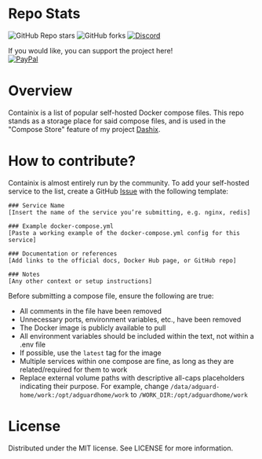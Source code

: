 # Repo Stats
![GitHub Repo stars](https://img.shields.io/github/stars/LukeGus/Containix?style=flat&label=Stars)
![GitHub forks](https://img.shields.io/github/forks/LukeGus/Containix?style=flat&label=Forks)
<a href="https://discord.gg/jVQGdvHDrf"><img alt="Discord" src="https://img.shields.io/discord/1347374268253470720"></a>

If you would like, you can support the project here!\
[![PayPal](https://img.shields.io/badge/PayPal-00457C?style=for-the-badge&logo=paypal&logoColor=white)](https://paypal.me/LukeGustafson803)

# Overview
Containix is a list of popular self-hosted Docker compose files. This repo stands as a storage place for said compose files, and is used in the "Compose Store" feature of my project [Dashix]("https://dashix.dev").

# How to contribute?

Containix is almost entirely run by the community. To add your self-hosted service to the list, create a GitHub [Issue]("https://github.com/LukeGus/Containix/issues") with the following template:
```
### Service Name
[Insert the name of the service you’re submitting, e.g. nginx, redis]

### Example docker-compose.yml
[Paste a working example of the docker-compose.yml config for this service]

### Documentation or references
[Add links to the official docs, Docker Hub page, or GitHub repo]

### Notes
[Any other context or setup instructions]
```
Before submitting a compose file, ensure the following are true:
- All comments in the file have been removed
- Unnecessary ports, environment variables, etc., have been removed
- The Docker image is publicly available to pull
- All environment variables should be included within the text, not within a .env file
- If possible, use the `latest` tag for the image
- Multiple services within one compose are fine, as long as they are related/required for them to work
- Replace external volume paths with descriptive all-caps placeholders indicating their purpose. For example, change `/data/adguard-home/work:/opt/adguardhome/work` to `/WORK_DIR:/opt/adguardhome/work`

# License
Distributed under the MIT license. See LICENSE for more information.
